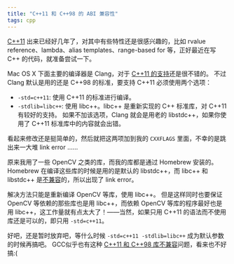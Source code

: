 ```yaml
---
title: "C++11 和 C++98 的 ABI 兼容性"
tags: cpp
---
```


[C++11][] 出来已经好几年了，对其中有些特性还是很感兴趣的，比如 rvalue reference、lambda、alias templates、range-based for 等，正好最近在写 C++ 的代码，就准备尝试一下。

Mac OS X 下面主要的编译器是 Clang，对于 [C++11 的支持][Clang-c++11]还是很不错的。 不过 Clang 默认是用的还是 C++98 的标准，要支持 C++11 必须使用两个选项：

- `-std=c++11`: 使用 C++11 的标准进行编译。
- `-stdlib=libc++`: 使用 libc++。libc++ 是重新实现的 C++ 标准库，对 C++11 有较好的支持。 如果不加该选项，Clang 就会是用老的 libstdc++，如果你使用了 C++11 标准库中的内容就会出错。

看起来修改还是挺简单的，然后就把这两项加到我的 `CXXFLAGS` 里面，不幸的是跳出来一大堆 link error ……

原来我用了一些 OpenCV 之类的库，而我的库都是通过 Homebrew 安装的。Homebrew 在编译这些库的时候是用的是默认的 libstdc++，而 libc++ 和 libstdc++ 是[不兼容][compatibility]的，所以出现了 link error。

解决方法只能是重新编译 OpenCV 等库，使用 libc++。 但是这样同时也要保证 OpenCV 等依赖的那些库也是用 libc++，而依赖 OpenCV 等库的程序最好也是用 libc++，这工作量就有点太大了！——当然，如果只用 C++11 的语法而不使用库还是可以的，即只用 `-std=c++11`。

好吧，还是暂时放弃吧，等什么时候 `-std=c++11 -stdlib=libc++` 成为默认参数的时候再搞吧。 GCC似乎也有这种 [C++11 和 C++98 库不兼容][gcc-compatibility]问题，看来也不好搞:(


[C++11]: http://en.wikipedia.org/wiki/C%2B%2B11
[Clang-c++11]: http://clang.llvm.org/cxx_status.html
[compatibility]: https://github.com/mxcl/homebrew/issues/10938
[gcc-compatibility]: https://gcc.gnu.org/wiki/Cxx11AbiCompatibility

